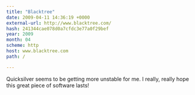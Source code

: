 ```yaml
---
title: "Blacktree"
date: 2009-04-11 14:36:19 +0000
external-url: http://www.blacktree.com/
hash: 241344cae078d0a7cfdc3e77a0f29bef
year: 2009
month: 04
scheme: http
host: www.blacktree.com
path: /

---
```


Quicksilver seems to be getting more unstable for me. I really, really hope this great piece of software lasts! 
